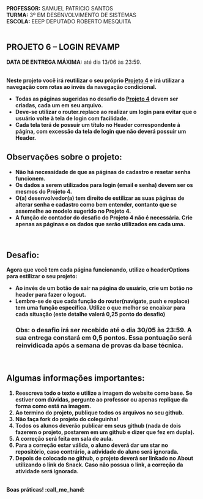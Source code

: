 <div>
    <strong>PROFESSOR:</strong> SAMUEL PATRICIO SANTOS<br>
    <strong>TURMA:</strong> 3º EM DESENVOLVIMENTO DE SISTEMAS<br>
    <strong>ESCOLA:</strong> EEEP DEPUTADO ROBERTO MESQUITA
</div><br>

<div>
    <h2><strong>PROJETO 6 – LOGIN REVAMP</strong></h2>
    <strong>DATA DE ENTREGA MÁXIMA:</strong> até dia 13/06 às 23:59.
</div><br>

<div>
    <p><b>Neste projeto você irá reutilizar o seu próprio <a href="https://github.com/sudosamm/exercicios-3ds/blob/main/dispositivos-moveis/2-bimestre/projeto4-sistema-de-login/stack.md">Projeto 4</a> e irá utilizar a navegação com rotas ao invés da navegação condicional.<br>
    <ul>
        <li>Todas as páginas sugeridas no desafio do <a href="https://github.com/sudosamm/exercicios-3ds/blob/main/dispositivos-moveis/2-bimestre/projeto4-sistema-de-login/stack.md">Projeto 4</a> devem ser criadas, cada um em seu arquivo.</li>
        <li>Deve-se utilizar o router.replace ao realizar um login para evitar que o usuário volte à tela de login com facilidade.</li>
        <li>Cada tela terá de possuir um título no Header correspondente à página, com excessão da tela de login que não deverá possuir um Header.</li>
    </ul>
</div

<div>
  <h2>Observações sobre o projeto:</h2>
    <ul>
        <li>Não há necessidade de que as páginas de cadastro e resetar senha funcionem.</li>
        <li>Os dados a serem utilizados para login (email e senha) devem ser os mesmos do Projeto 4.</li>
        <li>O(a) desenvolvedor(a) tem direito de estilizar as suas páginas de alterar senha e cadastro como bem entender, contanto que se assemelhe ao modelo sugerido no Projeto 4.</li>
        <li>A função de contador do desafio do Projeto 4 não é necessária. Crie apenas as páginas e os dados que serão utilizados em cada uma.</li>
    </ul>
  
</div><br>

<div>
    <h2>Desafio:</h2>
    Agora que você tem cada página funcionando, utilize o headerOptions para estilizar o seu projeto:<br> 
    <ul>
        <li>Ao invés de um botão de sair na página do usuário, crie um botão no header para fazer o logout.</li>
        <li>Lembre-se de que cada função do router(navigate, push e replace) tem uma função específica. Utilize o que melhor se encaixar para cada situação (este detalhe valerá 0,25 ponto do desafio)</li>
    <h3>Obs: o desafio irá ser recebido até o dia 30/05 às 23:59. A sua entrega constará em 0,5 pontos. Essa pontuação será reinvidicada após a semana de provas da base técnica.</h3>
    
</div><br>

<div>
    <h2>Algumas informações importantes:</h2>
    <ol>
        <li>Reescreva todo o texto e utilize a imagem do website como base. Se estiver com dúvidas, pergunte ao professor ou apenas replique da forma como está na imagem.</li>
        <li>Ao termino do projeto, publique todos os arquivos no seu github.</li>
        <li>Não faça fork do projeto do coleguinha!</li>
        <li>Todos os alunos deverão publicar em seus github (nada de dois fazerem o projeto, postarem em um github e dizer que fez em dupla).</li>
        <li>A correção será feita em sala de aula.</li>
        <li>Para a correção estar válida, o aluno deverá dar um star no repositório, caso contrário, a atividade do aluno será ignorada.</li>
        <li>Depois de colocado no github, o projeto deverá ser linkado no About utilizando o link do Snack. Caso não possua o link, a correção da atividade será ignorada.</li>
    </ol> 
</div>
<br>
<div>
    Boas práticas! :call_me_hand:
</div>
